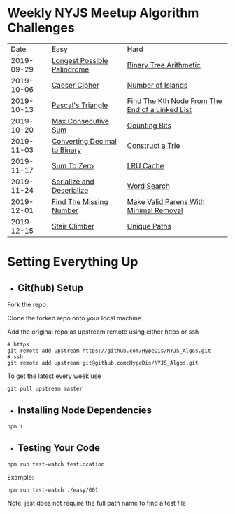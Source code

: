 # Weekly NYJS Meetup Algorithm Challenges

<div>
  <table>
    <tr>
      <td>Date</td>
      <td>Easy</td>
      <td>Hard</td>
    </tr>
   <tr> 
      <td>2019-09-29</td>
      <td><a href="easy/2019-09-29/Longest_Possible_Palindrome.js">Longest Possible Palindrome</a></td>
      <td><a href="hard/2019-09-29/Binary_Tree_Arithmetic.js">Binary Tree Arithmetic</a> </td>
    </tr>
    <tr>
      <td>2019-10-06</td>
      <td><a href="easy/2019-10-06/Caeser_Cipher.js">Caeser Cipher</a></td>
      <td><a href="hard/2019-10-06/Number_of_Islands.js">Number of Islands</a> </td>
    </tr>
    <tr>
      <td>2019-10-13</td>
      <td><a href="easy/2019-10-13/Pascals_Triangle.js">Pascal's Triangle</a></td>
      <td><a href="hard/2019-10-13/Find_Kth_Node_From_End_Of_Linked_List.js">Find The Kth Node From The End of a Linked List</a> </td>
    </tr>
    <tr>
      <td>2019-10-20</td>
      <td><a href="easy/2019-10-20/Max_Consecutive_Sum.js">Max Consecutive Sum</a></td>
      <td><a href="hard/2019-10-20/Counting_Bits.js">Counting Bits</a> </td>
    </tr>
    <tr>
      <td>2019-11-03</td>
      <td><a href="easy/2019-11-03/Decimal_To_Binary.js">Converting Decimal to Binary</a></td>
      <td><a href="hard/2019-11-03/Construct_A_Trie.js">Construct a Trie</a> </td>
    </tr>
    <tr>
      <td>2019-11-17</td>
      <td><a href="Easy/2019-11-17/Sum_To_Zero.js">Sum To Zero</a></td>
      <td><a href="hard/2019-11-17/LRU_Cache.js">LRU Cache</a> </td>
    </tr>
    <tr>
      <td>2019-11-24</td>
      <td><a href="Easy/2019-11-24/Serialize_Deserialize.js"/>Serialize and Deserialize</a></td>
      <td><a href="hard/2019-11-24/Word_Search.js">Word Search</a> </td>
    </tr>
    <tr>
      <td>2019-12-01</td>
      <td><a href="Easy/2019-12-01/Find_The_Missing_Number.js">Find The Missing Number</a></td>
      <td><a href="hard/2019-12-01/Make_Valid_Parens_With_Minimal_Removal.js" >Make Valid Parens With Minimal Removal</a> </td>
    </tr>
     <tr>
      <td>2019-12-15</td>
      <td><a href="Easy/2019-12-15/Stair_Climber.js">Stair Climber</a></td>
      <td><a href="hard/2019-12-15/Unique_Paths.js" >Unique Paths</a> </td>
    </tr>
    
  </table>
</div>

# Setting Everything Up

- ## Git(hub) Setup

Fork the repo

Clone the forked repo onto your local machine.

Add the original repo as upstream remote using either https or ssh

```
# https
git remote add upstream https://github.com/HypeDis/NYJS_Algos.git
# ssh
git remote add upstream git@github.com:HypeDis/NYJS_Algos.git
```

To get the latest every week use

```
git pull upstream master
```

- ## Installing Node Dependencies

```
npm i
```

- ## Testing Your Code

```
npm run test-watch testLocation
```

Example:

```
npm run test-watch ./easy/001
```

Note: jest does not require the full path name to find a test file
